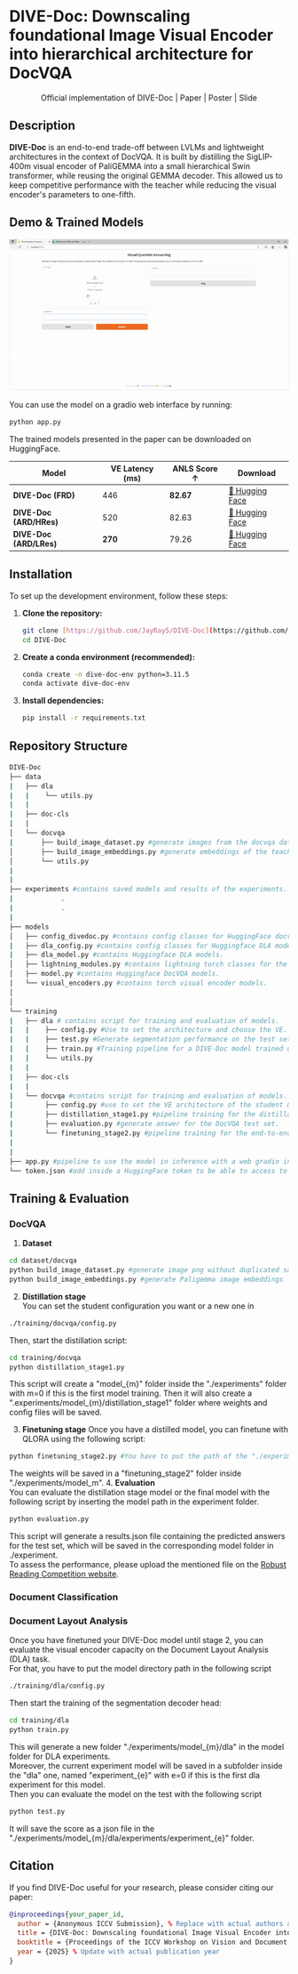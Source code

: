 # DIVE-Doc: Downscaling foundational Image Visual Encoder into hierarchical architecture for DocVQA 
<div align="center">Official implementation of DIVE-Doc | Paper | Poster | Slide </div>

## Description

**DIVE-Doc** is an end-to-end trade-off between LVLMs and lightweight architectures in the context of DocVQA. It is built by distilling the SigLIP-400m visual encoder of PaliGEMMA into a small hierarchical Swin transformer, while reusing the original GEMMA decoder. This allowed us to keep competitive performance with the teacher while reducing the visual encoder's parameters to one-fifth.

## Demo & Trained Models

![Alt text for video GIF](./demo_readme.gif)

You can use the model on a gradio web interface by running:
```bash
python app.py
```
The trained models presented in the paper can be downloaded on HuggingFace.

| Model                    | VE Latency (ms)| ANLS Score ↑ | Download |
|--------------------------|--------------|----------------|-----|
| **DIVE-Doc (FRD)**       | 446     | **82.67**  |   [🤗 Hugging Face](https://huggingface.co)  |
| **DIVE-Doc (ARD/HRes)**  | 520     | 82.63        |  [🤗 Hugging Face](https://huggingface.co)   |
| **DIVE-Doc (ARD/LRes)**  | **270**    | 79.26       |   [🤗 Hugging Face](https://huggingface.co)  |



## Installation

To set up the development environment, follow these steps:

1.  **Clone the repository:**
    ```bash
    git clone [https://github.com/JayRay5/DIVE-Doc](https://github.com/JayRay5/DIVE-Doc)
    cd DIVE-Doc
    ```
2.  **Create a conda environment (recommended):**
    ```bash
    conda create -n dive-doc-env python=3.11.5
    conda activate dive-doc-env
    ```
3.  **Install dependencies:**
    ```bash
    pip install -r requirements.txt
    ```
    
## Repository Structure
```bash
DIVE-Doc
├── data
|   ├── dla
|   |    └── utils.py
|   |
|   ├── doc-cls
|   |
│   └── docvqa
|       ├── build_image_dataset.py #generate images from the docvqa dataset without duplicated samples for the distillation stage.
│       ├── build_image_embeddings.py #generate embeddings of the teacher PaliGEMMA for the distillation stage.
│       └── utils.py             
|
|
├── experiments #contains saved models and results of the experiments.
|            .
|            .
|
├── models 
│   ├── config_divedoc.py #contains config classes for HuggingFace docvqa models.
|   ├── dla_config.py #contains config classes for Huggingface DLA models.
|   ├── dla_model.py #contains Huggingface DLA models.
│   ├── lightning_modules.py #contains lightning torch classes for the distillation stage.
│   ├── model.py #contains Huggingface DocVQA models.
|   └── visual_encoders.py #contains torch visual encoder models.
│   
│     
└── training
|   ├── dla # contains script for training and evaluation of models.
|   |    ├── config.py #Use to set the architecture and choose the VE.
|   |    ├── test.py #Generate segmentation performance on the test set for the chosen model.
|   |    ├── train.py #Training pipeline for a DIVE-Doc model trained until finetuning_stage2 or for Donut & PaliGEMMA VE.
|   |    └── utils.py 
|   |
|   ├── doc-cls
|   |
|   └── docvqa #contains script for training and evaluation of models.
|        ├── config.py #use to set the VE architecture of the student & hyperparameters for the distillation stage.
|        ├── distillation_stage1.py #pipeline training for the distillation stage.
|        ├── evaluation.py #generate answer for the DocVQA test set.
|        └── finetuning_stage2.py #pipeline training for the end-to-end finetuning stage.
|        
|
├── app.py #pipeline to use the model in inference with a web gradio interface.
└── token.json #add inside a HuggingFace token to be able to access to the teacher model from HuggingFace.
```
## Training & Evaluation

### DocVQA
1. **Dataset**
```bash
cd dataset/docvqa
python build_image_dataset.py #generate image png without duplicated samples
python build_image_embeddings.py #generate Paligemma image embeddings 
```
2. **Distillation stage** <br>
You can set the student configuration you want or a new one in
```bash
./training/docvqa/config.py
```
Then, start the distillation script: 
```bash
cd training/docvqa
python distillation_stage1.py 
```
This script will create a "model_{m}" folder inside the "./experiments" folder with m=0 if this is the first model training.
Then it will also create a ".experiments/model_{m}/distillation_stage1" folder where weights and config files will be saved.

3. **Finetuning stage**
Once you have a distilled model, you can finetune with QLORA using the following script:
```bash
python finetuning_stage2.py #You have to put the path of the "./experiments/model_m" folder created by the distillation pipeline in this script
```
The weights will be saved in a "finetuning_stage2" folder inside "./experiments/model_m".
4. **Evaluation** <br>
You can evaluate the distillation stage model or the final model with the following script by inserting the model path in the experiment folder.
```bash
python evaluation.py
```
This script will generate a results.json file containing the predicted answers for the test set, which will be saved in the corresponding model folder in ./experiment. <br>
To assess the performance, please upload the mentioned file on the [Robust Reading Competition website](https://rrc.cvc.uab.es/?ch=17&com=evaluation&task=1).
### Document Classification

### Document Layout Analysis 
Once you have finetuned your DIVE-Doc model until stage 2, you can evaluate the visual encoder capacity on the Document Layout Analysis (DLA) task.<br>
For that, you have to put the model directory path in the following script
```bash
./training/dla/config.py
```
Then start the training of the segmentation decoder head:
```bash
cd training/dla
python train.py
```
This will generate a new folder "./experiments/model_{m}/dla" in the model folder for DLA experiments. <br> 
Moreover, the current experiment model will be saved in a subfolder inside the "dla" one, named "experiment_{e}" with e=0 if this is the first dla experiment for this model.<br>
Then you can evaluate the model on the test with the following script
```bash
python test.py
```
It will save the score as a json file in the "./experiments/model_{m}/dla/experiments/experiment_{e}" folder.
## Citation
If you find DIVE-Doc useful for your research, please consider citing our paper:

```bibtex
@inproceedings{your_paper_id,
  author = {Anonymous ICCV Submission}, % Replace with actual authors after blind review
  title = {DIVE-Doc: Downscaling foundational Image Visual Encoder into hierarchical architecture for DocVQA},
  booktitle = {Proceedings of the ICCV Workshop on Vision and Document Intelligence}, % Update with actual workshop name if different
  year = {2025} % Update with actual publication year
}
